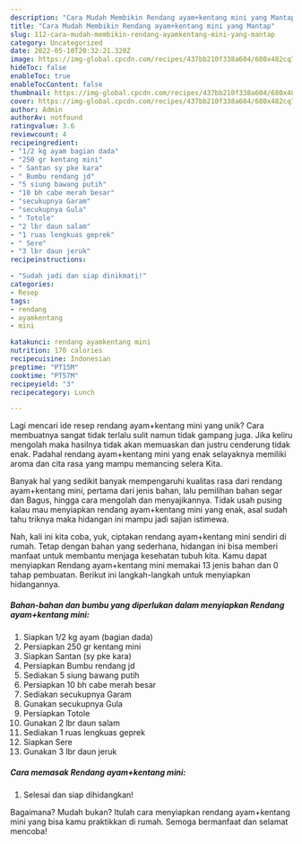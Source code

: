 ```yaml
---
description: "Cara Mudah Membikin Rendang ayam+kentang mini yang Mantap"
title: "Cara Mudah Membikin Rendang ayam+kentang mini yang Mantap"
slug: 112-cara-mudah-membikin-rendang-ayamkentang-mini-yang-mantap
category: Uncategorized
date: 2022-05-10T20:32:21.320Z
image: https://img-global.cpcdn.com/recipes/437bb210f338a604/680x482cq70/rendang-ayamkentang-mini-foto-resep-utama.jpg
hideToc: false
enableToc: true
enableTocContent: false
thumbnail: https://img-global.cpcdn.com/recipes/437bb210f338a604/680x482cq70/rendang-ayamkentang-mini-foto-resep-utama.jpg
cover: https://img-global.cpcdn.com/recipes/437bb210f338a604/680x482cq70/rendang-ayamkentang-mini-foto-resep-utama.jpg
author: Admin
authorAv: notfound
ratingvalue: 3.6
reviewcount: 4
recipeingredient:
- "1/2 kg ayam bagian dada"
- "250 gr kentang mini"
- " Santan sy pke kara"
- " Bumbu rendang jd"
- "5 siung bawang putih"
- "10 bh cabe merah besar"
- "secukupnya Garam"
- "secukupnya Gula"
- " Totole"
- "2 lbr daun salam"
- "1 ruas lengkuas geprek"
- " Sere"
- "3 lbr daun jeruk"
recipeinstructions:

- "Sudah jadi dan siap dinikmati!"
categories:
- Resep
tags:
- rendang
- ayamkentang
- mini

katakunci: rendang ayamkentang mini 
nutrition: 170 calories
recipecuisine: Indonesian
preptime: "PT15M"
cooktime: "PT57M"
recipeyield: "3"
recipecategory: Lunch

---
```





Lagi mencari ide resep rendang ayam+kentang mini yang unik? Cara membuatnya sangat tidak terlalu sulit namun tidak gampang juga. Jika keliru mengolah maka hasilnya tidak akan memuaskan dan justru cenderung tidak enak. Padahal rendang ayam+kentang mini yang enak selayaknya memiliki aroma dan cita rasa yang mampu memancing selera Kita.





Banyak hal yang sedikit banyak mempengaruhi kualitas rasa dari rendang ayam+kentang mini, pertama dari jenis bahan, lalu pemilihan bahan segar dan Bagus, hingga cara mengolah dan menyajikannya. Tidak usah pusing kalau mau menyiapkan rendang ayam+kentang mini yang enak,      asal sudah tahu triknya maka hidangan ini mampu jadi sajian istimewa.





















Nah, kali ini kita coba, yuk, ciptakan rendang ayam+kentang mini sendiri di rumah. Tetap dengan bahan yang sederhana, hidangan ini bisa memberi manfaat untuk membantu menjaga kesehatan tubuh kita. Kamu dapat menyiapkan Rendang ayam+kentang mini memakai 13 jenis bahan dan 0 tahap pembuatan. Berikut ini langkah-langkah untuk menyiapkan hidangannya.

<!--inarticleads1-->

##### Bahan-bahan dan bumbu yang diperlukan dalam menyiapkan Rendang ayam+kentang mini:

1. Siapkan 1/2 kg ayam (bagian dada)
1. Persiapkan 250 gr kentang mini
1. Siapkan  Santan (sy pke kara)
1. Persiapkan  Bumbu rendang jd
1. Sediakan 5 siung bawang putih
1. Persiapkan 10 bh cabe merah besar
1. Sediakan secukupnya Garam
1. Gunakan secukupnya Gula
1. Persiapkan  Totole
1. Gunakan 2 lbr daun salam
1. Sediakan 1 ruas lengkuas geprek
1. Siapkan  Sere
1. Gunakan 3 lbr daun jeruk




<!--inarticleads2-->

##### Cara memasak Rendang ayam+kentang mini:


1. Selesai dan siap dihidangkan!



Bagaimana? Mudah bukan? Itulah cara menyiapkan rendang ayam+kentang mini yang bisa kamu praktikkan di rumah. Semoga bermanfaat dan selamat mencoba!
